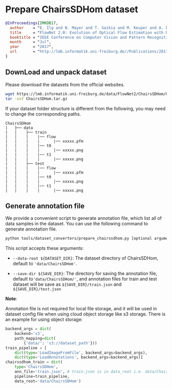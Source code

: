 # Prepare ChairsSDHom dataset

<!-- [DATASET] -->

```bibtex
@InProceedings{IMKDB17,
  author    = "E. Ilg and N. Mayer and T. Saikia and M. Keuper and A. Dosovitskiy and T. Brox",
  title     = "FlowNet 2.0: Evolution of Optical Flow Estimation with Deep Networks",
  booktitle = "IEEE Conference on Computer Vision and Pattern Recognition (CVPR)",
  month     = "Jul",
  year      = "2017",
  url       = "http://lmb.informatik.uni-freiburg.de//Publications/2017/IMKDB17"
}
```

## DownLoad and unpack dataset

Please download the datasets from the official websites.

```bash
wget https://lmb.informatik.uni-freiburg.de/data/FlowNet2/ChairsSDHom/ChairsSDHom.tar.gz
tar -xvf ChairsSDHom.tar.gz
```

If your dataset folder structure is different from the following, you may need to change the corresponding paths.

```text
ChairsSDHom
|   ├── data
|   |    ├── train
|   |    |    |── flow
|   |    |    |      |── xxxxx.pfm
|   |    |    |── t0
|   |    |    |      |── xxxxx.png
|   |    |    |── t1
|   |    |    |      |── xxxxx.png
|   |    ├── test
|   |    |    |── flow
|   |    |    |      |── xxxxx.pfm
|   |    |    |── t0
|   |    |    |      |── xxxxx.png
|   |    |    |── t1
|   |    |    |      |── xxxxx.png
```

## Generate annotation file

We provide a convenient script to generate annotation file, which list all of data samples in the dataset.
You can use the following command to generate annotation file.

```bash
python tools/dataset_converters/prepare_chairssdhom.py [optional arguments]
```

This script accepts these arguments:

- `--data-root ${DATASET_DIR}`: The dataset directory of ChairsSDHom, default to `'data/ChairsSDHom'`.

- `--save-dir ${SAVE_DIR}`: The directory for saving the annotation file, default to`'data/ChairsSDHom/'`,
  and annotation files for train and test dataset will be save as `${SAVE_DIR}/train.json` and `${SAVE_DIR}/test.json`

**Note**:

Annotation file is not required for local file storage, and it will be used in dataset config file when using cloud object storage like s3 storage. There is an example for using object storage:

```python
backend_args = dict(
    backend='s3',
    path_mapping=dict(
        {'data/': 's3://dataset_path'}))
train_pipeline = [
    dict(type='LoadImageFromFile', backend_args=backend_args),
    dict(type='LoadAnnotations', backend_args=backend_args)]
chairssdhom_train = dict(
    type='ChairsSDHom',
    ann_file='train.json', # train.json is in data_root i.e. data/ChairsSDHom/
    pipeline=train_pipeline,
    data_root='data/ChairsSDHom')
```
